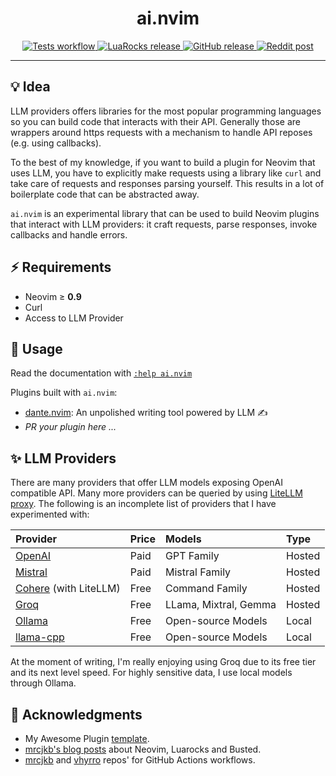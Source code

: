 <h1 align="center">ai.nvim</h1>

<p align="center">
  <a href="https://github.com/S1M0N38/ai.nvim/releases">
    <img alt="Tests workflow" src="https://img.shields.io/github/actions/workflow/status/S1M0N38/ai.nvim/tests.yml?style=for-the-badge&label=Tests"/>
  </a>
  <a href="https://luarocks.org/modules/S1M0N38/ai.nvim">
    <img alt="LuaRocks release" src="https://img.shields.io/luarocks/v/S1M0N38/ai.nvim?style=for-the-badge&color=5d2fbf"/>
  </a>
  <a href="https://github.com/S1M0N38/ai.nvim/releases">
    <img alt="GitHub release" src="https://img.shields.io/github/v/release/S1M0N38/ai.nvim?style=for-the-badge&label=GitHub"/>
  </a>
  <a href="https://www.reddit.com/r/neovim/comments/...">
    <img alt="Reddit post" src="https://img.shields.io/badge/post-reddit?style=for-the-badge&label=Reddit&color=FF5700"/>
  </a>
</p>

______________________________________________________________________

## 💡 Idea

LLM providers offers libraries for the most popular programming languages so you can build code that interacts with their API.
Generally those are wrappers around https requests with a mechanism to handle API reposes (e.g. using callbacks).

To the best of my knowledge, if you want to build a plugin for Neovim that uses LLM, you have to explicitly make requests using a library like `curl` and take care of requests and responses parsing yourself. This results in a lot of boilerplate code that can be abstracted away.

`ai.nvim` is an experimental library that can be used to build Neovim plugins that interact with LLM providers: it craft requests, parse responses, invoke callbacks and handle errors.

## ⚡️ Requirements

- Neovim ≥ **0.9**
- Curl
- Access to LLM Provider

## 🚀 Usage

Read the documentation with [`:help ai.nvim`](https://github.com/S1M0N38/ai.nvim/blob/main/doc/ai.txt)

Plugins built with `ai.nvim`:

- [dante.nvim](https://github.com/S1M0N38/dante.nvim): An unpolished writing tool powered by LLM ✍️
- *PR your plugin here ...*

## ✨ LLM Providers

There are many providers that offer LLM models exposing OpenAI compatible API.
Many more providers can be queried by using [LiteLLM proxy](https://docs.litellm.ai/).
The following is an incomplete list of providers that I have experimented with:

| Provider                                                               | Price | Models                | Type   |
| :--------------------------------------------------------------------- | :---- | :-------------------- | :----- |
| [OpenAI](https://platform.openai.com/docs/overview)                    | Paid  | GPT Family            | Hosted |
| [Mistral](https://docs.mistral.ai/api/)                                | Paid  | Mistral Family        | Hosted |
| [Cohere](https://docs.cohere.com/docs/chat-api) (with LiteLLM)         | Free  | Command Family        | Hosted |
| [Groq](https://console.groq.com/docs/quickstart)                       | Free  | LLama, Mixtral, Gemma | Hosted |
| [Ollama](https://github.com/ollama/ollama/blob/main/docs/openai.md)    | Free  | Open-source Models    | Local  |
| [llama-cpp](https://llama-cpp-python.readthedocs.io/en/stable/server/) | Free  | Open-source Models    | Local  |

At the moment of writing, I'm really enjoying using Groq due to its free tier and its next level speed.
For highly sensitive data, I use local models through Ollama.

## 🙏 Acknowledgments

- My Awesome Plugin [template](https://github.com/S1M0N38/my-awesome-plugin.nvim).
- [mrcjkb's blog posts](https://mrcjkb.dev/) about Neovim, Luarocks and Busted.
- [mrcjkb](https://github.com/mrcjkb) and [vhyrro](https://github.com/vhyrro) repos' for GitHub Actions workflows.
